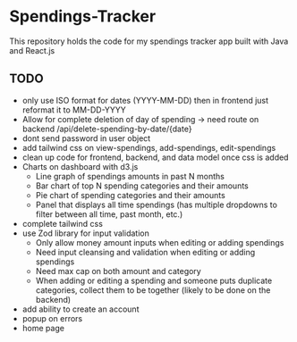 # Spendings-Tracker
This repository holds the code for my spendings tracker app built with Java and React.js


## TODO
- only use ISO format for dates (YYYY-MM-DD) then in frontend just reformat it to MM-DD-YYYY
- Allow for complete deletion of day of spending -> need route on backend /api/delete-spending-by-date/{date}
- dont send password in user object
- add tailwind css on view-spendings, add-spendings, edit-spendings
- clean up code for frontend, backend, and data model once css is added
- Charts on dashboard with d3.js
    - Line graph of spendings amounts in past N months
    - Bar chart of top N spending categories and their amounts
    - Pie chart of spending categories and their amounts
    - Panel that displays all time spendings (has multiple dropdowns to filter between all time, past month, etc.)
- complete tailwind css
- use Zod library for input validation
    - Only allow money amount inputs when editing or adding spendings
    - Need input cleansing and validation when editing or adding spendings
    - Need max cap on both amount and category
    - When adding or editing a spending and someone puts duplicate categories, collect them to be together (likely to be done on the backend)
- add ability to create an account 
- popup on errors
- home page